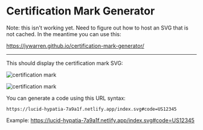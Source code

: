 # Certification Mark Generator

Note: this isn't working yet. Need to figure out how to host an SVG that is not cached. In the meantime you can use this:

https://jywarren.github.io/certification-mark-generator/

****

This should display the certification mark SVG:

![certification mark](https://lucid-hypatia-7a9a1f.netlify.app/index.svg#code=US99999)

![certification mark](https://lucid-hypatia-7a9a1f.netlify.app/index.svg#code=US12345)

You can generate a code using this URL syntax:

`https://lucid-hypatia-7a9a1f.netlify.app/index.svg#code=US12345`

Example: https://lucid-hypatia-7a9a1f.netlify.app/index.svg#code=US12345
